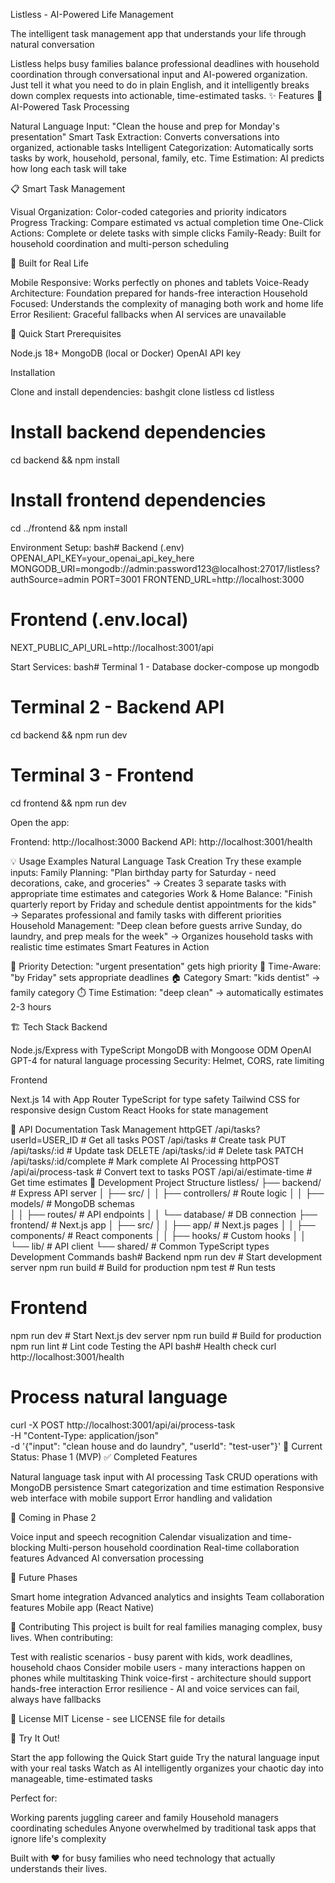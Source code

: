 Listless - AI-Powered Life Management

The intelligent task management app that understands your life through natural conversation

Listless helps busy families balance professional deadlines with household coordination through conversational input and AI-powered organization. Just tell it what you need to do in plain English, and it intelligently breaks down complex requests into actionable, time-estimated tasks.
✨ Features
🧠 AI-Powered Task Processing

Natural Language Input: "Clean the house and prep for Monday's presentation"
Smart Task Extraction: Converts conversations into organized, actionable tasks
Intelligent Categorization: Automatically sorts tasks by work, household, personal, family, etc.
Time Estimation: AI predicts how long each task will take

📋 Smart Task Management

Visual Organization: Color-coded categories and priority indicators
Progress Tracking: Compare estimated vs actual completion time
One-Click Actions: Complete or delete tasks with simple clicks
Family-Ready: Built for household coordination and multi-person scheduling

🎯 Built for Real Life

Mobile Responsive: Works perfectly on phones and tablets
Voice-Ready Architecture: Foundation prepared for hands-free interaction
Household Focused: Understands the complexity of managing both work and home life
Error Resilient: Graceful fallbacks when AI services are unavailable

🚀 Quick Start
Prerequisites

Node.js 18+
MongoDB (local or Docker)
OpenAI API key

Installation

Clone and install dependencies:
bashgit clone <your-repo-url> listless
cd listless

# Install backend dependencies
cd backend && npm install

# Install frontend dependencies  
cd ../frontend && npm install

Environment Setup:
bash# Backend (.env)
OPENAI_API_KEY=your_openai_api_key_here
MONGODB_URI=mongodb://admin:password123@localhost:27017/listless?authSource=admin
PORT=3001
FRONTEND_URL=http://localhost:3000

# Frontend (.env.local)
NEXT_PUBLIC_API_URL=http://localhost:3001/api

Start Services:
bash# Terminal 1 - Database
docker-compose up mongodb

# Terminal 2 - Backend API
cd backend && npm run dev

# Terminal 3 - Frontend
cd frontend && npm run dev

Open the app:

Frontend: http://localhost:3000
Backend API: http://localhost:3001/health



💡 Usage Examples
Natural Language Task Creation
Try these example inputs:
Family Planning:
"Plan birthday party for Saturday - need decorations, cake, and groceries"
→ Creates 3 separate tasks with appropriate time estimates and categories
Work & Home Balance:
"Finish quarterly report by Friday and schedule dentist appointments for the kids"
→ Separates professional and family tasks with different priorities
Household Management:
"Deep clean before guests arrive Sunday, do laundry, and prep meals for the week"
→ Organizes household tasks with realistic time estimates
Smart Features in Action

🎯 Priority Detection: "urgent presentation" gets high priority
📅 Time-Aware: "by Friday" sets appropriate deadlines
🏠 Category Smart: "kids dentist" → family category
⏱️ Time Estimation: "deep clean" → automatically estimates 2-3 hours

🏗️ Tech Stack
Backend

Node.js/Express with TypeScript
MongoDB with Mongoose ODM
OpenAI GPT-4 for natural language processing
Security: Helmet, CORS, rate limiting

Frontend

Next.js 14 with App Router
TypeScript for type safety
Tailwind CSS for responsive design
Custom React Hooks for state management

📖 API Documentation
Task Management
httpGET    /api/tasks?userId=USER_ID          # Get all tasks
POST   /api/tasks                         # Create task
PUT    /api/tasks/:id                     # Update task
DELETE /api/tasks/:id                     # Delete task
PATCH  /api/tasks/:id/complete            # Mark complete
AI Processing
httpPOST   /api/ai/process-task               # Convert text to tasks
POST   /api/ai/estimate-time              # Get time estimates
🔧 Development
Project Structure
listless/
├── backend/          # Express API server
│   ├── src/
│   │   ├── controllers/    # Route logic
│   │   ├── models/         # MongoDB schemas  
│   │   ├── routes/         # API endpoints
│   │   └── database/       # DB connection
├── frontend/         # Next.js app
│   ├── src/
│   │   ├── app/           # Next.js pages
│   │   ├── components/    # React components
│   │   ├── hooks/         # Custom hooks
│   │   └── lib/           # API client
└── shared/          # Common TypeScript types
Development Commands
bash# Backend
npm run dev          # Start development server
npm run build        # Build for production
npm test             # Run tests

# Frontend  
npm run dev          # Start Next.js dev server
npm run build        # Build for production
npm run lint         # Lint code
Testing the API
bash# Health check
curl http://localhost:3001/health

# Process natural language
curl -X POST http://localhost:3001/api/ai/process-task \
  -H "Content-Type: application/json" \
  -d '{"input": "clean house and do laundry", "userId": "test-user"}'
🎯 Current Status: Phase 1 (MVP)
✅ Completed Features

Natural language task input with AI processing
Task CRUD operations with MongoDB persistence
Smart categorization and time estimation
Responsive web interface with mobile support
Error handling and validation

🚧 Coming in Phase 2

Voice input and speech recognition
Calendar visualization and time-blocking
Multi-person household coordination
Real-time collaboration features
Advanced AI conversation processing

🔮 Future Phases

Smart home integration
Advanced analytics and insights
Team collaboration features
Mobile app (React Native)

🤝 Contributing
This project is built for real families managing complex, busy lives. When contributing:

Test with realistic scenarios - busy parent with kids, work deadlines, household chaos
Consider mobile users - many interactions happen on phones while multitasking
Think voice-first - architecture should support hands-free interaction
Error resilience - AI and voice services can fail, always have fallbacks

📝 License
MIT License - see LICENSE file for details

🎉 Try It Out!

Start the app following the Quick Start guide
Try the natural language input with your real tasks
Watch as AI intelligently organizes your chaotic day into manageable, time-estimated tasks

Perfect for:

Working parents juggling career and family
Household managers coordinating schedules
Anyone overwhelmed by traditional task apps that ignore life's complexity

Built with ❤️ for busy families who need technology that actually understands their lives.